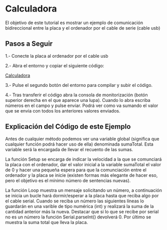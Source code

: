 # Calculadora

El objetivo de este tutorial es mostrar un ejemplo de comunicación bidireccional entre la placa y el ordenador por el cable de serie (cable usb)

## Pasos a Seguir

1.- Conecte la placa al ordenador por el cable usb

2.- Abra el entorno y copiar el siguiente código:

[Calculadora](https://github.com/ysinotelodigo/TallerIoT/blob/master/proyecto%203%20-%20Calculadora%20(Nivel%20Ba%CC%81sico)/calculadora/calculadora.ino)

3.-  Pulse el segundo botón del entorno para compilar y subir el código.

4.- Tras transferir el código abra la consola de monitorización (botón superior derecha en el que aparece una lupa). Cuando lo abra escriba números en el campo y pulse enviar. Podrá ver como va sumando el valor que se envia con todos los anteriores valores enviados.

## Explicación del Código de este Ejemplo

Antes de cualquier método podemos ver una variable global (significa que cualquier función podrá hacer uso de ella) denominada sumaTotal. Esta variable será la encargada de llevar el recuento de las sumas.

La función Setup se encarga de indicar la velocidad a la que se comunciará la placa con el ordenador, dar el valor inicial a la variable sumaTotal el valor de 0 y hacer una pequeña espera para que la comunciación entre el ordenador y la placa se inicie (existen formas más elegante de hacer eso, pero el objetivo es el mínimo número de sentencias nuevas).

La función Loop muestra un mensaje solicitando un número, a continuación se inicia un bucle hará dormir/esperar a la placa hasta que reciba algo por el cable serial. Cuando se reciba un número las siguientes líneas lo guardarán en una varible de tipo numérica (int) y realizará la suma de la cantidad anterior más la nueva. Destacar que si lo que se recibe por serial no es un número la función Serial.parseInt() devolverá 0. Por último se muestra la suma total que lleva la placa.
